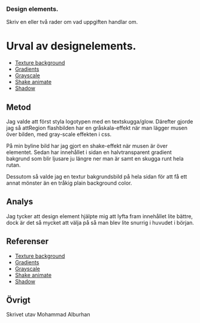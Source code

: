 ### Design elements.

Skriv en eller två rader om vad uppgiften handlar om.

# Urval av designelements.

- [Texture background](https://www.canva.com/learn/20-design-elements-principles/)
- [Gradients](https://www.w3schools.com/css/css3_gradients.asp)
- [Grayscale](https://developer.mozilla.org/en-US/docs/Web/CSS/filter-function/grayscale)
- [Shake animate](https://css-tricks.com/snippets/css/shake-css-keyframe-animation/)
- [Shadow](https://www.w3schools.com/cssref/css3_pr_box-shadow.asp)

## Metod

Jag valde att först styla logotypen med en textskugga/glow. Därefter gjorde jag så attRegion flashbilden har en gråskala-effekt när man lägger musen över bilden, med gray-scale effekten i css.

På min byline bild har jag gjort en shake-effekt när musen är över elementet. Sedan har innehållet i sidan en halvtransparent gradient bakgrund som blir ljusare ju längre ner man är samt en skugga runt hela rutan.

Dessutom så valde jag en textur bakgrundsbild på hela sidan för att få ett annat mönster än en tråkig plain background color.

## Analys

Jag tycker att design element hjälpte mig att lyfta fram innehållet lite bättre, dock är det så mycket att välja på så man blev lite snurrig i huvudet i början.

## Referenser

- [Texture background](https://www.canva.com/learn/20-design-elements-principles/)
- [Gradients](https://www.w3schools.com/css/css3_gradients.asp)
- [Grayscale](https://developer.mozilla.org/en-US/docs/Web/CSS/filter-function/grayscale)
- [Shake animate](https://css-tricks.com/snippets/css/shake-css-keyframe-animation/)
- [Shadow](https://www.w3schools.com/cssref/css3_pr_box-shadow.asp)

## Övrigt

Skrivet utav Mohammad Alburhan
